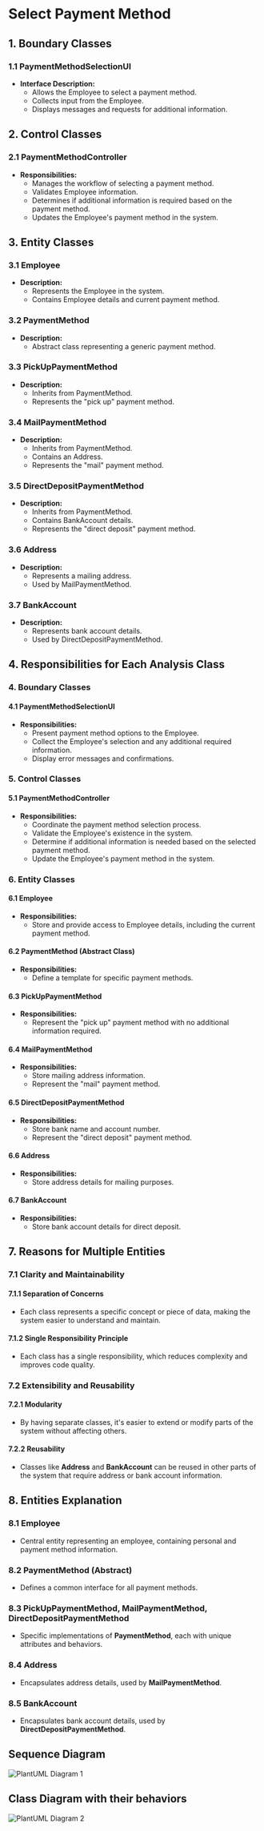 # Select Payment Method

## 1. Boundary Classes

### 1.1 PaymentMethodSelectionUI

- **Interface Description:**
    - Allows the Employee to select a payment method.
    - Collects input from the Employee.
    - Displays messages and requests for additional information.

## 2. Control Classes

### 2.1 PaymentMethodController

- **Responsibilities:**
    - Manages the workflow of selecting a payment method.
    - Validates Employee information.
    - Determines if additional information is required based on the payment method.
    - Updates the Employee's payment method in the system.

## 3. Entity Classes

### 3.1 Employee

- **Description:**
    - Represents the Employee in the system.
    - Contains Employee details and current payment method.

### 3.2 PaymentMethod

- **Description:**
    - Abstract class representing a generic payment method.

### 3.3 PickUpPaymentMethod

- **Description:**
    - Inherits from PaymentMethod.
    - Represents the "pick up" payment method.

### 3.4 MailPaymentMethod

- **Description:**
    - Inherits from PaymentMethod.
    - Contains an Address.
    - Represents the "mail" payment method.

### 3.5 DirectDepositPaymentMethod

- **Description:**
    - Inherits from PaymentMethod.
    - Contains BankAccount details.
    - Represents the "direct deposit" payment method.

### 3.6 Address

- **Description:**
    - Represents a mailing address.
    - Used by MailPaymentMethod.

### 3.7 BankAccount

- **Description:**
    - Represents bank account details.
    - Used by DirectDepositPaymentMethod.

## 4. Responsibilities for Each Analysis Class

### 4. Boundary Classes

#### 4.1 PaymentMethodSelectionUI

- **Responsibilities:**
    - Present payment method options to the Employee.
    - Collect the Employee's selection and any additional required information.
    - Display error messages and confirmations.

### 5. Control Classes

#### 5.1 PaymentMethodController

- **Responsibilities:**
    - Coordinate the payment method selection process.
    - Validate the Employee's existence in the system.
    - Determine if additional information is needed based on the selected payment method.
    - Update the Employee's payment method in the system.

### 6. Entity Classes

#### 6.1 Employee

- **Responsibilities:**
    - Store and provide access to Employee details, including the current payment method.

#### 6.2 PaymentMethod (Abstract Class)

- **Responsibilities:**
    - Define a template for specific payment methods.

#### 6.3 PickUpPaymentMethod

- **Responsibilities:**
    - Represent the "pick up" payment method with no additional information required.

#### 6.4 MailPaymentMethod

- **Responsibilities:**
    - Store mailing address information.
    - Represent the "mail" payment method.

#### 6.5 DirectDepositPaymentMethod

- **Responsibilities:**
    - Store bank name and account number.
    - Represent the "direct deposit" payment method.

#### 6.6 Address

- **Responsibilities:**
    - Store address details for mailing purposes.

#### 6.7 BankAccount

- **Responsibilities:**
    - Store bank account details for direct deposit.

## 7. Reasons for Multiple Entities

### 7.1 Clarity and Maintainability

#### 7.1.1 Separation of Concerns

- Each class represents a specific concept or piece of data, making the system easier to understand and maintain.

#### 7.1.2 Single Responsibility Principle

- Each class has a single responsibility, which reduces complexity and improves code quality.

### 7.2 Extensibility and Reusability

#### 7.2.1 Modularity

- By having separate classes, it's easier to extend or modify parts of the system without affecting others.

#### 7.2.2 Reusability

- Classes like **Address** and **BankAccount** can be reused in other parts of the system that require address or bank account information.

## 8. Entities Explanation

### 8.1 Employee

- Central entity representing an employee, containing personal and payment method information.

### 8.2 PaymentMethod (Abstract)

- Defines a common interface for all payment methods.

### 8.3 PickUpPaymentMethod, MailPaymentMethod, DirectDepositPaymentMethod

- Specific implementations of **PaymentMethod**, each with unique attributes and behaviors.

### 8.4 Address

- Encapsulates address details, used by **MailPaymentMethod**.

### 8.5 BankAccount

- Encapsulates bank account details, used by **DirectDepositPaymentMethod**.

## Sequence Diagram
![PlantUML Diagram 1](https://www.planttext.com/api/plantuml/png/fPHDRi8m48NtFiM8FHV8eg8gL691Yq0Sm2G37ScnKtk2bDlNpWyKaa08NaIoFVFf-Vd5CyVISfugmSGAOR95XJ73MXOfQeOLyez9O8k_EUeOOKxoQ6Kw4KB6R2miqaoP0b68lSbr8ctHj5QT5OwCtYr5R3HRewuBFgf5XLRuDUBYZ5oKKo6QEKpVUjaHB3KnISQsyhf8YBxc5lYYAO9jy6SezD8OcDS7YM23R0bFUDxmeW_6EwduilHb63w3bGByk4Fljs9EBbFI6scjlw4LEYUFsCRTED0eYEg-QPScLEwV_1TrRaAeNClSxomKk2S4DmU-0neMeixmFnJIdvrydr8BL_B2dT_83NQGHGVlIKA1BbKL4AZ7IoOFWlOw_8WopDwrDITAS9IMHoPtCL7NRZ_na-wofFsAZC-uhpkGJMliY4pN05c-DkM1PluR7km_)

## Class Diagram with their behaviors
![PlantUML Diagram 2](https://www.planttext.com/api/plantuml/png/bLNBRjim4BphAnQwf2rW1BqQXf7d8OS4HOny04sk7S8KoP9KKRVDltT9lMKfJYv-K3FapEuiTUK3Sw4iLEOFKblcM06MyGFRuoOS5O937fZUAyooUXto6rDgmTmnXzNgkNc-NiFV380hvZtyOCS2TNZ4y6h41XM1fD4l3ma2HDlMMwpNQU7o4gn3JnGwFL6XI5mmDZBzbwyDZXiLjuFxmYfpHBpmu9i3W6a1J0WP_p05KkzCnnJIMyMEWCuPH_jxJsvyud2ZTz8Lh3lhBNlhERurEZYZFcYuHYjqhLzUBNLskJ5EICq2ZXrtRgmpd5Hs3dun9KMaDEO1VqiVK7FisSI0hf0QnvK0ZIXGTCZI3ZQZIWwbJ1JYNWSPtcbyAwmnZedG-VR1EApwnAEvZa6wcLGzjmNJyKnUEdSQZ1gs02cMi0bEwdsze5c1eoNRxyvosAnaaJxOrWV7A5WJ3Prr8t0N2nsGJCHIxYXOtYANEyb7WfjOTP6H_F1YFtQEmsOySaiqwbm-NG_2QZDkV1riskLdAHsAiP97glkdTHH4cXTHjJbYg0jHZukzxebf-rS_My9rzMCexKx62-WEhV4oV5gZI6pgKgAVKxjb-f3IqyIJxgW0kYosw5gv4NHTFLh2JVTdABlsScuAQbIT_9IUkcJjUHHAn33ACwVDHaj_fBqreX_ydfoUpZEIKWqQwyE9hBm_dKvN3NzAXHe880aNy8ogkbTVfVNPx9jXiLZFtQBPtEqQEStzaMNjJP9_py4i5kbxEEl3dM3rZr0JSpW5EncIAT1yNBFiTCg-4QD9_Jj1Zx1-qh8hr2A-ily3)
